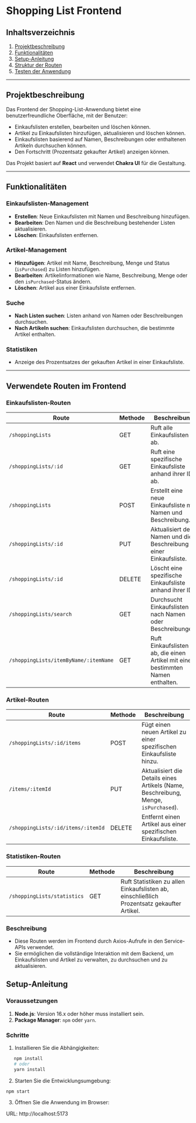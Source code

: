 # Shopping List Frontend

## Inhaltsverzeichnis
1. [Projektbeschreibung](#projektbeschreibung)
2. [Funktionalitäten](#funktionalitäten)
3. [Setup-Anleitung](#setup-anleitung)
4. [Struktur der Routen](#struktur-der-routen)
5. [Testen der Anwendung](#testen-der-anwendung)

---

## Projektbeschreibung
Das Frontend der Shopping-List-Anwendung bietet eine benutzerfreundliche Oberfläche, mit der Benutzer:
- Einkaufslisten erstellen, bearbeiten und löschen können.
- Artikel zu Einkaufslisten hinzufügen, aktualisieren und löschen können.
- Einkaufslisten basierend auf Namen, Beschreibungen oder enthaltenen Artikeln durchsuchen können.
- Den Fortschritt (Prozentsatz gekaufter Artikel) anzeigen können.

Das Projekt basiert auf **React** und verwendet **Chakra UI** für die Gestaltung.

---

## Funktionalitäten

### Einkaufslisten-Management
- **Erstellen**: Neue Einkaufslisten mit Namen und Beschreibung hinzufügen.
- **Bearbeiten**: Den Namen und die Beschreibung bestehender Listen aktualisieren.
- **Löschen**: Einkaufslisten entfernen.

### Artikel-Management
- **Hinzufügen**: Artikel mit Name, Beschreibung, Menge und Status (`isPurchased`) zu Listen hinzufügen.
- **Bearbeiten**: Artikelinformationen wie Name, Beschreibung, Menge oder den `isPurchased`-Status ändern.
- **Löschen**: Artikel aus einer Einkaufsliste entfernen.

### Suche
- **Nach Listen suchen**: Listen anhand von Namen oder Beschreibungen durchsuchen.
- **Nach Artikeln suchen**: Einkaufslisten durchsuchen, die bestimmte Artikel enthalten.

### Statistiken
- Anzeige des Prozentsatzes der gekauften Artikel in einer Einkaufsliste.

---
## Verwendete Routen im Frontend

### Einkaufslisten-Routen
| **Route**                       | **Methode** | **Beschreibung**                                         |
|----------------------------------|-------------|---------------------------------------------------------|
| `/shoppingLists`                | GET         | Ruft alle Einkaufslisten ab.                            |
| `/shoppingLists/:id`            | GET         | Ruft eine spezifische Einkaufsliste anhand ihrer ID ab. |
| `/shoppingLists`                | POST        | Erstellt eine neue Einkaufsliste mit Namen und Beschreibung. |
| `/shoppingLists/:id`            | PUT         | Aktualisiert den Namen und die Beschreibung einer Einkaufsliste. |
| `/shoppingLists/:id`            | DELETE      | Löscht eine spezifische Einkaufsliste anhand ihrer ID.  |
| `/shoppingLists/search`         | GET         | Durchsucht Einkaufslisten nach Namen oder Beschreibungen. |
| `/shoppingLists/itemByName/:itemName` | GET   | Ruft Einkaufslisten ab, die einen Artikel mit einem bestimmten Namen enthalten. |

### Artikel-Routen
| **Route**                       | **Methode** | **Beschreibung**                                         |
|----------------------------------|-------------|---------------------------------------------------------|
| `/shoppingLists/:id/items`      | POST        | Fügt einen neuen Artikel zu einer spezifischen Einkaufsliste hinzu. |
| `/items/:itemId`                | PUT         | Aktualisiert die Details eines Artikels (Name, Beschreibung, Menge, `isPurchased`). |
| `/shoppingLists/:id/items/:itemId` | DELETE   | Entfernt einen Artikel aus einer spezifischen Einkaufsliste. |

### Statistiken-Routen
| **Route**                       | **Methode** | **Beschreibung**                                         |
|----------------------------------|-------------|---------------------------------------------------------|
| `/shoppingLists/statistics`     | GET         | Ruft Statistiken zu allen Einkaufslisten ab, einschließlich Prozentsatz gekaufter Artikel. |

### Beschreibung
- Diese Routen werden im Frontend durch Axios-Aufrufe in den Service-APIs verwendet.
- Sie ermöglichen die vollständige Interaktion mit dem Backend, um Einkaufslisten und Artikel zu verwalten, zu durchsuchen und zu aktualisieren.


## Setup-Anleitung

### Voraussetzungen
1. **Node.js**: Version 16.x oder höher muss installiert sein.
2. **Package Manager**: `npm` oder `yarn`.

### Schritte

1. Installieren Sie die Abhängigkeiten:
```bash
   npm install
   # oder
   yarn install
```

2. Starten Sie die Entwicklungsumgebung:

```bash
npm start
```


3. Öffnen Sie die Anwendung im Browser:

URL: http://localhost:5173





